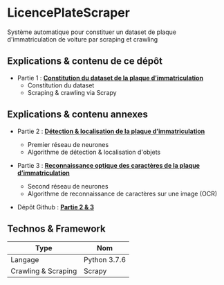 # LicencePlateScraper
Système automatique pour constituer un dataset de plaque d'immatriculation de voiture par scraping et crawling

## Explications & contenu de ce dépôt
- Partie 1 :  [**Constitution du dataset de la plaque d’immatriculation**](https://deeplylearning.fr/cours-pratiques-deep-learning/radar-automatique-partie-1-constitution-du-dataset-de-la-plaque-dimmatriculation/ "Constitution du dataset de la plaque d’immatriculation")  
    - Constitution du dataset
    - Scraping & crawling via Scrapy

## Explications & contenu annexes
- Partie 2 : [**Détection & localisation de la plaque d’immatriculation**](https://deeplylearning.fr/cours-pratiques-deep-learning/radar-automatique-partie-2-detection-localisation-de-la-plaque-dimmatriculation/ "Détection & localisation de la plaque d’immatriculation")  
    - Premier réseau de neurones
    - Algorithme de détection & localisation d'objets

- Partie 3 : [**Reconnaissance optique des caractères de la plaque d’immatriculation**](https://deeplylearning.fr/cours-pratiques-deep-learning/radar-automatique-partie-2-detection-localisation-de-la-plaque-dimmatriculation/ "Reconnaissance optique des caractères de la plaque d’immatriculation")  
    - Second réseau de neurones 
    - Algorithme de reconnaissance de caractères sur une image (OCR) 

- Dépôt Github : [**Partie 2 & 3**](https://deeplylearning.fr/cours-pratiques-deep-learning/radar-automatique-partie-2-detection-localisation-de-la-plaque-dimmatriculation/ "Partie 2 & 3") 

## Technos & Framework
| Type  | Nom |
| ------------- | ------------- |
| Langage  | Python 3.7.6  |
| Crawling & Scraping  | Scrapy  |

